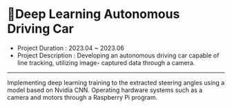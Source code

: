 # 🚗Deep Learning Autonomous Driving Car

- Project Duration : 2023.04 ~ 2023.06
- Project Description : Developing an autonomous driving car capable of line tracking, utilizing image- captured data through a camera.

--- 
Implementing deep learning training to the extracted steering angles using a model based on Nvidia CNN. Operating hardware systems such as a camera and motors through a Raspberry Pi program.
